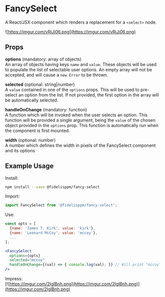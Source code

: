 # FancySelect
A React/JSX component which renders a replacement for a `<select>` node.

![https://imgur.com/vRiJi06.png](https://imgur.com/vRiJi06.png)

Props
-----
**options** (mandatory: array of objects)  
An array of objects having keys `name` and `value`. These objects will be used
to populate the list of selectable user options. An empty array will not be
accepted, and will cause a `new Error` to be thrown.

**selected** (optional: string|number)  
A `value` contained in one of the `options` props. This will be used to
pre-select an option from the list. If not provided, the first option
in the array will be automatically selected.

**handleOnChange** (mandatory: function)  
A function which will be invoked when the user selects an option. This function
will be provided a single argument, being the `value` of the chosen object
provided in the `options` prop. This function is automatically run when the
component is first mounted.

**width** (optional: number)  
A number which defines the width in pixels of the FancySelect component and its
options

Example Usage
-------------
Install:
```bash
npm install --save @fidelisppm/fancy-select
``` 

Import:
```jsx harmony
import FancySelect from '@fidelisppm/fancy-select';
```

Use:
```jsx harmony
const opts = [
  {name: 'James T. Kirk', value: 'kirk'},
  {name: 'Leonard McCoy', value: 'mccoy'},
  ...
];

<FancySelect
  options={opts}
  selected="mccoy"
  handleOnChange={(val) => { console.log(val); }} // Will print "mccoy"
/>
```

Impress:  
[![https://imgur.com/2IglBnh.png](https://imgur.com/2IglBnh.png)](https://imgur.com/2IglBnh.png)
